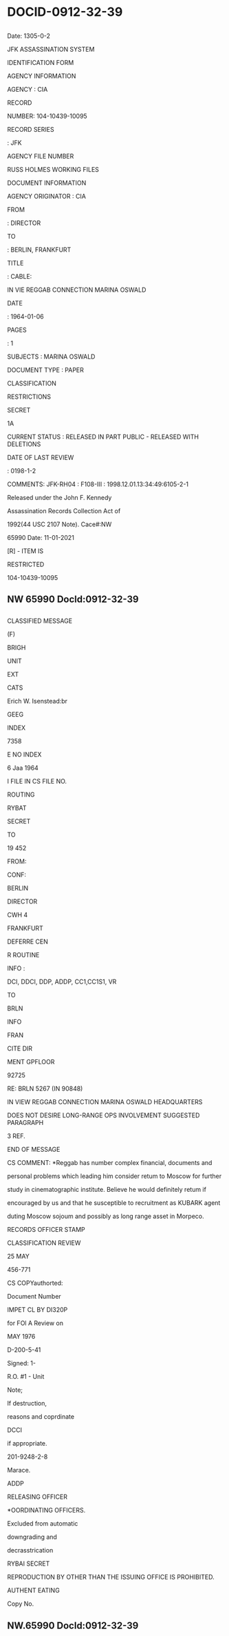 # DOCID-0912-32-39

##
Date: 1305-0-2

JFK ASSASSINATION SYSTEM

IDENTIFICATION FORM

AGENCY INFORMATION

AGENCY : CIA

RECORD

NUMBER: 104-10439-10095

RECORD SERIES

: JFK

AGENCY FILE NUMBER

RUSS HOLMES WORKING FILES

DOCUMENT INFORMATION

AGENCY ORIGINATOR : CIA

FROM

: DIRECTOR

TO

: BERLIN, FRANKFURT

TITLE

: CABLE:

IN VIE REGGAB CONNECTION MARINA OSWALD

DATE

: 1964-01-06

PAGES

: 1

SUBJECTS : MARINA OSWALD

DOCUMENT TYPE : PAPER

CLASSIFICATION

RESTRICTIONS

SECRET

1A

CURRENT STATUS : RELEASED IN PART PUBLIC - RELEASED WITH DELETIONS

DATE OF LAST REVIEW

: 0198-1-2

COMMENTS: JFK-RH04 : F108-III : 1998.12.01.13:34:49:6105-2-1

Released under the John F. Kennedy

Assassination Records Collection Act of

1992(44 USC 2107 Note). Cace#:NW

65990 Date: 11-01-2021

[R] - ITEM IS

RESTRICTED

104-10439-10095

NW 65990 Docld:0912-32-39
---

##
CLASSIFIED MESSAGE

(F)

BRIGH

UNIT

EXT

CATS

Erich W. Isenstead:br

GEEG

INDEX

7358

E NO INDEX

6 Jaa 1964

I FILE IN CS FILE NO.

ROUTING

RYBAT

SECRET

TO

19 452

FROM:

CONF:

BERLIN

DIRECTOR

CWH 4

FRANKFURT

DEFERRE CEN

R ROUTINE

INFO :

DCI, DDCI, DDP, ADDP, CC1,CC1S1, VR

TO

BRLN

INFO

FRAN

CITE DIR

MENT GPFLOOR

92725

RE: BRLN 5267 (IN 90848)

IN VIEW REGGAB CONNECTION MARINA OSWALD HEADQUARTERS

DOES NOT DESIRE LONG-RANGE OPS INVOLVEMENT SUGGESTED PARAGRAPH

3 REF.

END OF MESSAGE

CS COMMENT: *Reggab has number complex financial, documents and

personal problems which leading him consider retum to Moscow for further

study in cinematographic institute. Believe he would definitely retum if

encouraged by us and that he susceptible to recruitment as KUBARK agent

duting Moscow sojoum and possibly as long range asset in Morpeco.

RECORDS OFFICER STAMP

CLASSIFICATION REVIEW

25 MAY

456-771

CS COPYauthorted:

Document Number

IMPET CL BY DI320P

for FOl A Review on

MAY 1976

D-200-5-41

Signed: 1-

R.O. #1 - Unit

Note;

If destruction,

reasons and coprdinate

DCCI

if appropriate.

201-9248-2-8

Marace.

ADDP

RELEASING OFFICER

*OORDINATING OFFICERS.

Excluded from automatic

downgrading and

decrasstrication

RYBAI SECRET

REPRODUCTION BY OTHER THAN THE ISSUING OFFICE IS PROHIBITED.

AUTHENT EATING

Copy No.

NW.65990 Docld:0912-32-39
---


